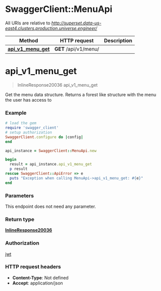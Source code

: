 # SwaggerClient::MenuApi

All URIs are relative to *http://superset.data-us-east4.clusters.production.universe.engineer/*

Method | HTTP request | Description
------------- | ------------- | -------------
[**api_v1_menu_get**](MenuApi.md#api_v1_menu_get) | **GET** /api/v1/menu/ | 

# **api_v1_menu_get**
> InlineResponse20036 api_v1_menu_get



Get the menu data structure. Returns a forest like structure with the menu the user has access to

### Example
```ruby
# load the gem
require 'swagger_client'
# setup authorization
SwaggerClient.configure do |config|
end

api_instance = SwaggerClient::MenuApi.new

begin
  result = api_instance.api_v1_menu_get
  p result
rescue SwaggerClient::ApiError => e
  puts "Exception when calling MenuApi->api_v1_menu_get: #{e}"
end
```

### Parameters
This endpoint does not need any parameter.

### Return type

[**InlineResponse20036**](InlineResponse20036.md)

### Authorization

[jwt](../README.md#jwt)

### HTTP request headers

 - **Content-Type**: Not defined
 - **Accept**: application/json



